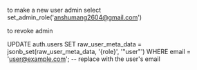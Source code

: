 to make a new user admin
select set_admin_role('anshumang2604@gmail.com')

to revoke admin

UPDATE auth.users
SET raw_user_meta_data = jsonb_set(raw_user_meta_data, '{role}', '"user"')
WHERE email = 'user@example.com'; -- replace with the user's email
